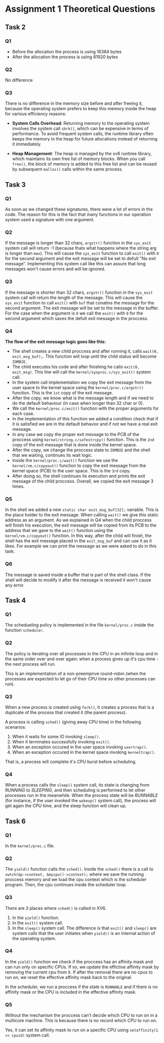 # Assignment 1 Theoretical Questions

## Task 2
### Q1
- Before the allocation the process is using 16384 bytes
- After the allocation the process is using 81920 bytes

### Q2
No difference

### Q3
There is no difference in the memory size before and after freeing it, because the operating system prefers to keep this memory inside the heap for various efficiency reasons:

- **System Calls Overhead**: Returning memory to the operating system involves the system call `sbrk()`, which can be expensive in terms of performance. To avoid frequent system calls, the runtime library often keeps the memory in the heap for future allocations instead of returning it immediately.

- **Heap Management**: The heap is managed by the xv6 runtime library, which maintains its own free list of memory blocks. When you call `free()`, the block of memory is added to this free list and can be reused by subsequent `malloc()` calls within the same process.

## Task 3
### Q1
As soon as we changed these signatures, there were a lot of errors in the code. The reason for this is the fact that many functions in our operation system used a signature with one argument.

### Q2
If the message is longer than 32 chars, `argstr()` function in the `sys_exit` system call will return -1 (because thats what happens where the string arg is longer than `max`). This will cause the `sys_exit` function to call `exit()` with `0` for the second argument and the exit message will be set to defult "No exit message". Implementing this system call like this can assure that long messages won't cause errors and will be ignored.

### Q3
If the message is shorter than 32 chars, `argstr()` function in the `sys_exit` system call will return the length of the message. This will cause the `sys_exit` function to call `exit()` with `buf` that conatins the message for the second argument. The exit message will be set to the message in the buffer. For the case when the argument is `0` we call the `exit()` with `0` for the second argument which saves the defult exit message in the proccess.

### Q4
**The flow of the exit message logic goes like this:**
- The shell creates a new child proccess and after running it, calls `wait(0, exit_msg_buf);`. This function will loop until the child status will become `ZOMBIE`.
- The child executes his code and after finishing he calls `exit(0, exit_msg)`. This line will call the `kernel/sysproc.c/sys_exit()` system call.
- In the system call implementation we copy the exit message from the user space to the kernel space using the `kernel/proc.c/argstr()` function. This is the `1st` copy of the exit message.
- After the copy, we know what is the message length and if we need to do the default behaviour (in case when longer than 32 char or 0).
- We call the `kernel/proc.c/exit()` function with the proper arguments for each case.
- In the implementation of this function we added a condition check that if it is satisfied we are in the default behavior and if not we have a real exit message.
- In any case we copy the proper exit message to the PCB of the proccess using `kernel/string.c/safestrcpy()` function. This is the `2nd` copy of the exit message that is done inside the kernel space.
- After the copy, we change the proccess state to `ZOMBIE` and the shell that we waiting, continues its wait logic.
- Inside the `kernel/proc.c/wait()` function we use the `kernel/vm.c/copyout()` function to copy the exit message from the kernel space (PCB) to the user space. This is the `3rd` copy.
- After doing so, the shell continues its execution and prints the exit message of the child proccess.
Overall, we copied the exit message 3 times.

### Q5
In the shell we added a new `static char exit_msg_buf[32];` variable. This is the place holder to the exit message. When calling `wait()` we give this static address as an argument. As we explained in Q4 when the child proccess will finish his execution, the exit message will be copied from its PCB to the address that we gave to the `wait()` function using the `kernel/vm.c/copyout()` function. In this way, after the child will finish, the shell has the exit message placed in the `exit_msg_buf` and can use it as it likes. For example we can print the message as we were asked to do in this task.

### Q6
The message is saved inside a buffer that is part of the shell class. If the shell will decide to modify it after the message is received it won't cause any error.

## Task 4
### Q1
The schedueling policy is implemented in the file `kernel/proc.c` inside the function `scheduler`.

### Q2
The policy is iterating over all processes in the CPU in an infinite loop and in the same order over and over again: when a process gives up it's cpu time - the next process will run.

This is an implementation of a non-preemprive round-robin (when the processes are expected to let go of their CPU time so other processes can run).

### Q3
When a new process is created using `fork()`, it creates a process that is a duplicate of the process that created it (the parent process).

A process is calling `sched()` (giving away CPU time) in the following scenarios:

1. When it waits for some IO invoking `sleep()`.
2. When it terminates successfully invoking `exit()`.
3. When an exception occured in the user space invoking `usertrap()`.
4. When an exception occured in the kernel space invoking `kerneltrap()`.

That is, a process will complete it's CPU burst before scheduling.

### Q4
When a process calls the `sleep()` system call, its state is changing from *RUNNING* to *SLEEPING*, and then scheduling is performed to let other processes run in the meanwhile. When the process state will be *RUNNABLE* (for instance, if the user invoked the `wakeup()` system call), the process will get again the CPU time, and the sleep function will clean up.

## Task 6
### Q1
In the `kernel/proc.c` file.

### Q2
The `yield()` function calls the `sched()`. Inside the `sched()` there is a call to `swtch(&p->context, &mycpu()->context);` where we save the running proccess memory and we load the cpu context which is the scheduler program. Then, the cpu continues inside the scheduler loop.

### Q3
There are 3 places where `sched()` is called in XV6.
  1. In the `yield()` function.
  2. In the `exit()` system call.
  3. In the `sleep()` system call. 
The difference is that `exit()` and `sleep()` are system calls that the user initiates when `yield()` is an internal action of the operating system.

### Q4
In the `yield()` function we check if the proccess has an affinity mask and can run only on specific CPUs. If so, we update the effictive affinity mask by removing the current cpu from it. If after the removal there are no cpus to run on, we reset the effective affinity mask back to the original.

In the scheduler, we run a proccess if the state is `RUNNABLE` and if there is no affinity mask or the CPU is included in the effective affinity mask.

### Q5
Without the mechanism the proccess can't decide which CPU to run on in a multicore machine. This is because there is no record which CPU to run on.

Yes, it can set its affinity mask to run on a specific CPU using `setaffinity(1 << cpuid)` system call.
